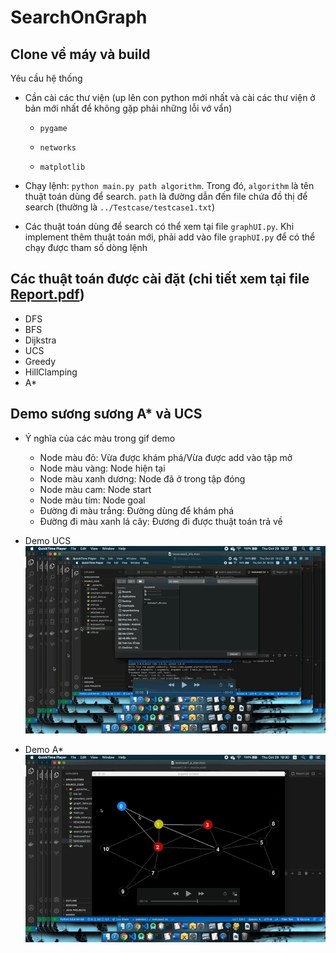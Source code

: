 # SearchOnGraph

## Clone về máy và build

Yêu cầu hệ thống  

- Cần cài các thư viện (up lên con python mới nhất và cài các thư viện ở bản mới nhất để không gặp phải những lỗi vớ vẩn)  
    - `pygame`  

    - `networks`  

    - `matplotlib`  


- Chạy lệnh: `python main.py path algorithm`. Trong đó, `algorithm` là tên thuật toán dùng để search. `path` là đường dẫn đến file chứa đồ thị để search (thường là `../Testcase/testcase1.txt`)  

- Các thuật toán dùng để search có thể xem tại file `graphUI.py`. Khi implement thêm thuật toán mới, phải add vào file `graphUI.py` để có thể chạy được tham số dòng lệnh  

## Các thuật toán được cài đặt (chi tiết xem tại file [Report.pdf](https://github.com/baolongnguyenmac/SearchOnGraph/blob/main/Report/Report.pdf))  
- DFS  
- BFS  
- Dijkstra  
- UCS  
- Greedy  
- HillClamping  
- A*  

## Demo sương sương A* và UCS

- Ý nghĩa của các màu trong gif demo  
    - Node màu đỏ: Vừa được khám phá/Vừa được add vào tập mở  
    - Node màu vàng: Node hiện tại  
    - Node màu xanh dương: Node đã ở trong tập đóng  
    - Node màu cam: Node start  
    - Node màu tím: Node goal  
    - Đường đi màu trắng: Đường dùng để khám phá  
    - Đường đi màu xanh lá cây: Đương đi được thuật toán trả về  

- Demo UCS  
![Demo UCS](./Gif/testcase2-ucs.gif)  

- Demo A*  
![Demo A*](./Gif/testcase2-a-star.gif)